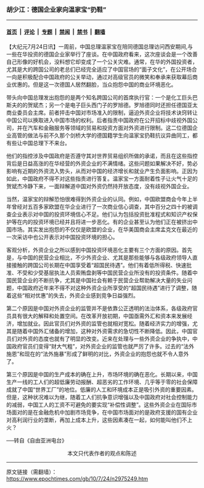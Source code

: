 ### 胡少江：德国企业家向温家宝“扔鞋”

---

#### [首页](../../../..?n2975249) &nbsp;|&nbsp; [评论](../../../../../epoch-comment?n2975249) &nbsp;|&nbsp; [专题](../../../../../epoch-special?n2975249) &nbsp;|&nbsp; [禁闻](../../../../../epoch-news?n2975249) &nbsp;|&nbsp; [禁书](../../../../../books?n2975249) &nbsp;|&nbsp; [翻墙](https://github.com/gfw-breaker/nogfw/blob/master/README.md?n2975249)


<div class="post_content" id="artbody" itemprop="articleBody">
 <!-- article content begin -->
 <p>
  【大纪元7月24日讯】一周前，中国总理温家宝在陪同德国总理访问西安期间,与一些在华投资的德国企业家举行了座谈。在中国政府看来，这次座谈会是一个改善自己形像的好机会，没料想它却变成了一个公关灾难。通常，在华的外国投资者，尤其是大的跨国公司的老总们已经完全适应了中国官场的“面子文化”，在公开场合一向是积极配合中国政府的公关举动，通过对高级官员的微笑和奉承来获取幕后商业优惠的。但是这一次德国人居然翻脸，当众抱怨中国的商业环境恶化。
 </p>
 <p>
  带头向中国总理发出抱怨的是两个知名跨国公司的首席执行官：一个是化工巨头巴斯夫的的贺斌杰；另一个是电子巨头西门子的罗旭德。罗旭德同时还担任德国亚太商业委员会主席。前者抨击中国对市场准入的限制，逼迫外资企业将技术诀窍转让中国公司以换取进入中国市场的权利。后者指责中国政府在公开招标中歧视外国公司，并在汽车和金融服务等领域的贸易和投资方面对外资进行限制。这二位德国企业高管的做法与前不久那个剑桥大学的德国籍学生向温家宝扔鞋抗议异曲同工，都有些让中国总理下不来台。
 </p>
 <p>
  他们的指控涉及中国政府是否遵守其对世界贸易组织所做的承诺，而且在这些指控背后是日益高涨的在华经营的外资企业的不满情绪。这些问题如果解决不好，势必影响有近期的外资流入势头，从而对中国的经济增长和就业产生负面影响。正因为如此，中国政府不得不对这些指责进行答复。温家宝一方面耐着性子让火气十足的贺斌杰冷静下来，一面辩解道中国对外资仍然持开放态度，没有歧视外国企业。
 </p>
 <p>
  当然，温家宝的辩解恐怕很难得到外资企业的认同。例如，中国欧盟商会今年上半年曾经对五百多家欧盟在华企业进行了一次商业信心调查，其中百分之四十的被调查企业表示对中国的投资环境信心不足。他们认为包括投资批准程式和知识产权保护等在内的投资环境已经并且将进一步恶化。有的企业甚至认为他们正在被挤出中国市场。其实发出抱怨的不仅仅是欧盟的企业，在华美国商会主席孟克文在最近的一次采访中也公开表示对中国投资环境的担心。
 </p>
 <p>
  客观分析，外资企业之所以感到中国投资环境恶化主要有三个方面的原因。首先是，与中国的民营企业相比，不少外资企业、尤其是那些能够与各级政府领导人直接接触的跨国公司长期在中国享受着“超国民待遇”。他们有着低所得税、快速批准、不受和少受基层执法人员索贿盘剥等中国民营企业所没有的投资条件。随着中国民营企业的不断抗争，尤其是中国社会有赖于民营企业帮助解决大量的失业问题，中国政府近年来不得不对这种外资企业所享受的“超国民待遇”进行了调整，随着这些“相对优惠”的失去，外资企业感到竞争日益强烈。
 </p>
 <p>
  第二个原因是中国对外资企业的监管并不是依靠公正透明的法治体系，各级政府官员具有很大的解释和处置空间。在改革开放初期，中国亟需外汇和资本来发展经济，增加就业。因此官员们对外资的监管也就相对宽松。随着经济实力的增强，尤其是随着中国外汇储备的增加，这种对外资需求的急切性不断降低。因此，中国官员们对外资的态度也就有了明显的改变。近来在处理与一些外资企业的争执中，中国政府官员们变得“财大气粗”，对外资企业的监管也就严厉了许多。过去的“法外施恩”和现在的“法外施暴”形成了鲜明的对比，外资企业的抱怨也就不令人意外了。
 </p>
 <p>
  第三个原因是中国的生产成本的确在上升，市场环境的确在恶化。长期以来，中国生产一线的工人们的超低廉劳动报酬、超恶劣的工作环境、几乎等于零的社会保障成就了中国“世界工厂”的地位。低廉的人工和环境成本正是吸引外资的重要因素。但是，这种状况难以为继，随着工人们抗争意识增强以及中国政府对社会控制能力的减弱，中国工人的工资不可避免的要实现“补偿性调整”。这些外资企业在国际市场面对的是在金融危机中加剧市场竞争，在中国市场面对的是政府支援的国有企业对高利润行业的垄断，再加上成本上升，这些因素凑在一起，如何能叫他们不上火？
 </p>
 <p>
  ──转自《自由亚洲电台》
  <font color="#ffffff">
   (http://www.dajiyuan.com)
  </font>
  <br/>
  <center>
   <font class="GY13">
    本文只代表作者的观点和陈述
   </font>
  </center>
 </p>
 <!-- article content end -->
 <div id="below_article_ad">
 </div>
</div>


---

原文链接（需翻墙）：https://www.epochtimes.com/gb/10/7/24/n2975249.htm